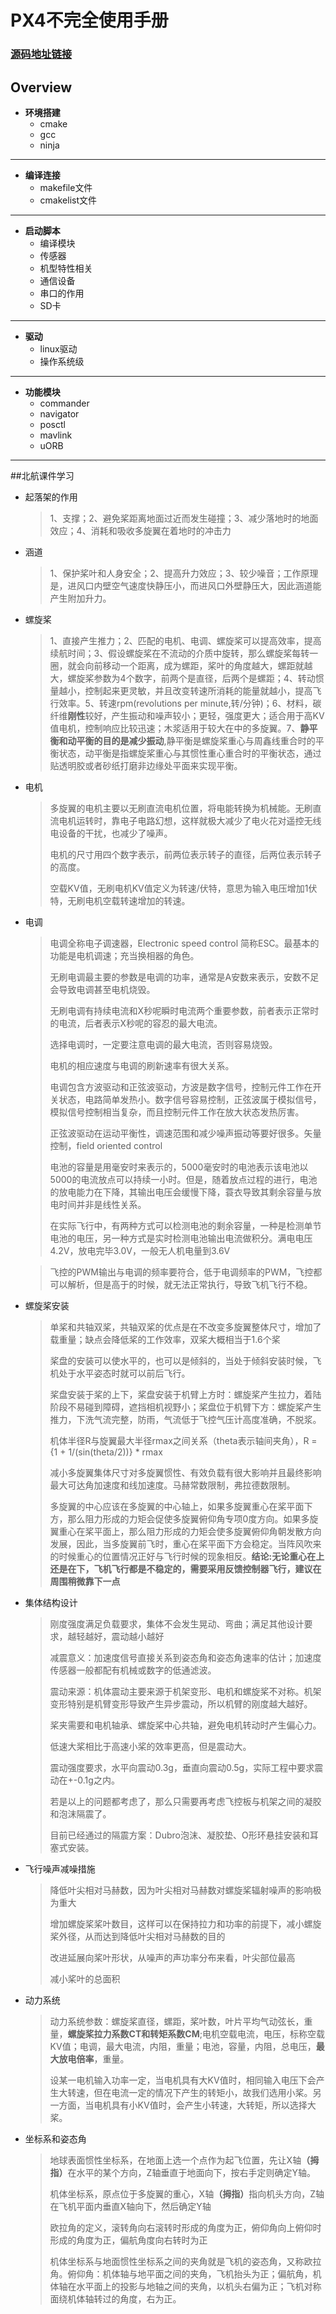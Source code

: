 # PX4不完全使用手册
### [源码地址链接](https://github.com/PX4/Firmware)
## Overview
* <b>环境搭建</b>
	* cmake
	* gcc
	* ninja
***
* <b>编译连接</b>
	* makefile文件
	* cmakelist文件
***
* <b>启动脚本</b>
	* 编译模块
	* 传感器
	* 机型特性相关
	* 通信设备
	* 串口的作用
	* SD卡
***
* <b>驱动</b>
	* linux驱动
	* 操作系统级
***
* <b>功能模块</b>
	* commander
	* navigator
	* posctl
	* mavlink
	* uORB
***
##北航课件学习

* 起落架的作用
	>1、支撑；2、避免桨距离地面过近而发生碰撞；3、减少落地时的地面效应；4、消耗和吸收多旋翼在着地时的冲击力

* 涵道
	>1、保护桨叶和人身安全；2、提高升力效应；3、较少噪音；工作原理是，进风口内壁空气速度快静压小，而进风口外壁静压大，因此涵道能产生附加升力。

* 螺旋桨
	>1、直接产生推力；2、匹配的电机、电调、螺旋桨可以提高效率，提高续航时间；3、假设螺旋桨在不流动的介质中旋转，那么螺旋桨每转一圈，就会向前移动一个距离，成为螺距，桨叶的角度越大，螺距就越大，螺旋桨参数为4个数字，前两个是直径，后两个是螺距；4、转动惯量越小，控制起来更灵敏，并且改变转速所消耗的能量就越小，提高飞行效率。5、转速rpm(revolutions per minute,转/分钟)；6、材料，碳纤维<b>刚性</b>较好，产生振动和噪声较小；更轻，强度更大；适合用于高KV值电机，控制响应比较迅速；木浆适用于较大在中的多旋翼。7、<b>静平衡和动平衡的目的是减少振动</b>,静平衡是螺旋桨重心与周鑫线重合时的平衡状态，动平衡是指螺旋桨重心与其惯性重心重合时的平衡状态，通过贴透明胶或者砂纸打磨非边缘处平面来实现平衡。

* 电机
	> 多旋翼的电机主要以无刷直流电机位置，将电能转换为机械能。无刷直流电机运转时，靠电子电路幻想，这样就极大减少了电火花对遥控无线电设备的干扰，也减少了噪声。
	> 
	> 电机的尺寸用四个数字表示，前两位表示转子的直径，后两位表示转子的高度。
	> 
	> 空载KV值，无刷电机KV值定义为转速/伏特，意思为输入电压增加1伏特，无刷电机空载转速增加的转速。

* 电调
	> 电调全称电子调速器，Electronic speed control 简称ESC。最基本的功能是电机调速；充当换相器的角色。
	> 
	> 无刷电调最主要的参数是电调的功率，通常是A安数来表示，安数不足会导致电调甚至电机烧毁。
	> 
	> 无刷电调有持续电流和X秒呢瞬时电流两个重要参数，前者表示正常时的电流，后者表示X秒呢的容忍的最大电流。
	> 
	> 选择电调时，一定要注意电调的最大电流，否则容易烧毁。
	> 
	> 电机的相应速度与电调的刷新速率有很大关系。
	> 
	> 电调包含方波驱动和正弦波驱动，方波是数字信号，控制元件工作在开关状态，电路简单发热小。数字信号容易控制，正弦波属于模拟信号，模拟信号控制相当复杂，而且控制元件工作在放大状态发热厉害。
	> 
	> 正弦波驱动在运动平衡性，调速范围和减少噪声振动等要好很多。矢量控制，field oriented control
	> 
	> 电池的容量是用毫安时来表示的，5000毫安时的电池表示该电池以5000的电流放点可以持续一小时。但是，随着放点过程的进行，电池的放电能力在下降，其输出电压会缓慢下降，蓑衣导致其剩余容量与放电时间并非是线性关系。
	> 
	> 在实际飞行中，有两种方式可以检测电池的剩余容量，一种是检测单节电池的电压，另一种方式是实时检测电池输出电流做积分。满电电压4.2V，放电完毕3.0V，一般无人机电量到3.6V

	>飞控的PWM输出与电调的频率要符合，低于电调频率的PWM，飞控都可以解析，但是高于的时候，就无法正常执行，导致飞机飞行不稳。

* 螺旋桨安装
	>单桨和共轴双桨，共轴双桨的优点是在不改变多旋翼整体尺寸，增加了载重量；缺点会降低桨的工作效率，双桨大概相当于1.6个桨
	>
	>桨盘的安装可以使水平的，也可以是倾斜的，当处于倾斜安装时候，飞机处于水平姿态时就可以前后飞行。
	>
	>桨盘安装于桨的上下，桨盘安装于机臂上方时：螺旋桨产生拉力，着陆阶段不易碰到障碍，遮挡相机视野小；桨盘位于机臂下方：螺旋桨产生推力，下洗气流完整，防雨，气流低于飞控气压计高度准确，不脱浆。
	>
	>机体半径R与旋翼最大半径rmax之间关系（theta表示轴间夹角），R = {1 + 1/(sin(theta/2))} * rmax
	>
	>减小多旋翼集体尺寸对多旋翼惯性、有效负载有很大影响并且最终影响最大可达角加速度和线加速度。马赫常数限制，弗拉德数限制。
	>
	>多旋翼的中心应该在多旋翼的中心轴上，如果多旋翼重心在桨平面下方，那么阻力形成的力矩会促使多旋翼俯仰角专项0度方向。如果多旋翼重心在桨平面上，那么阻力形成的力矩会使多旋翼俯仰角朝发散方向发展，因此，当多旋翼前飞时，重心在桨平面下方会稳定。当阵风吹来的时候重心的位置情况正好与飞行时候的现象相反。<b>结论:无论重心在上还是在下，飞机飞行都是不稳定的，需要采用反馈控制器飞行，建议在周围稍微靠下一点</b>

* 集体结构设计
	>刚度强度满足负载要求，集体不会发生晃动、弯曲；满足其他设计要求，越轻越好，震动越小越好
	>
	>减震意义：加速度信号直接关系到姿态角和姿态角速率的估计；加速度传感器一般都配有机械或数字的低通滤波。
	>
	>震动来源：机体震动主要来源于机架变形、电机和螺旋桨不对称。机架变形特别是机臂变形导致产生异步震动，所以机臂的刚度越大越好。
	>
	>桨夹需要和电机轴承、螺旋桨中心共轴，避免电机转动时产生偏心力。
	>
	>低速大桨相比于高速小桨的效率更高，但是震动大。
	>
	>震动强度要求，水平向震动0.3g，垂直向震动0.5g，实际工程中要求震动在+-0.1g之内。
	>
	>若是以上的问题都考虑了，那么只需要再考虑飞控板与机架之间的凝胶和泡沫隔震了。
	>
	>目前已经通过的隔震方案：Dubro泡沫、凝胶垫、O形环悬挂安装和耳塞式安装。

* 飞行噪声减噪措施
	>降低叶尖相对马赫数，因为叶尖相对马赫数对螺旋桨辐射噪声的影响极为重大
	>
	>增加螺旋桨桨叶数目，这样可以在保持拉力和功率的前提下，减小螺旋桨外径，从而达到降低叶尖相对马赫数的目的
	>
	>改进延展向桨叶形状，从噪声的声功率分布来看，叶尖部位最高
	>
	>减小桨叶的总面积

* 动力系统
	>动力系统参数：螺旋桨直径，螺距，桨叶数，叶片平均气动弦长，重量，<b>螺旋桨拉力系数CT和转矩系数CM</b>;电机空载电流，电压，标称空载KV值；电调，最大电流，内阻，重量；电池，容量，内阻，总电压，<b>最大放电倍率</b>，重量。
	>
	>设某一电机输入功率一定，当电机具有大KV值时，相同输入电压下会产生大转速，但在电流一定的情况下产生的转矩小，故我们选用小桨。另一方面，当电机具有小KV值时，会产生小转速，大转矩，所以选择大桨。

* 坐标系和姿态角
	>地球表面惯性坐标系，在地面上选一个点作为起飞位置，先让X轴<b>（拇指）</b>在水平的某个方向，Z轴垂直于地面向下，按右手定则确定Y轴。
	>
	>机体坐标系，原点位于多旋翼的重心，X轴<b>（拇指）</b>指向机头方向，Z轴在飞机平面内垂直X轴向下，然后确定Y轴
	>
	>欧拉角的定义，滚转角向右滚转时形成的角度为正，俯仰角向上俯仰时形成的角度为正，偏航角度向右转时为正
	>
	>机体坐标系与地面惯性坐标系之间的夹角就是飞机的姿态角，又称欧拉角。俯仰角：机体轴与地平面之间的夹角，飞机抬头为正；偏航角，机体轴在水平面上的投影与地轴之间的夹角，以机头右偏为正；飞机对称面绕机体轴转过的角度，右为正。